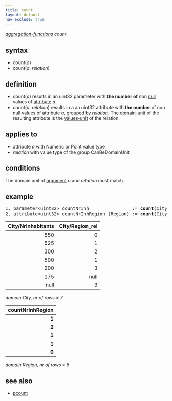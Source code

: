 ```yaml
---
title: count
layout: default
nav_exclude: true
---
```

*[aggregation-functions](aggregation-functions) count*

## syntax

- count(*a*)
- count(*a*, *relation*)

## definition

- count(*a*) results in an uint32 parameter with **the number of** non [null](null) values of [attribute](attribute) *a*.
- count(*a*, *relation*) results in a an uint32 attribute with **the number** of non null values of attribute *a*, grouped by *[relation](relation)*. The [domain-unit](domain-unit) of the resulting attribute is the [values-unit](values-unit) of the relation.

## applies to

- attribute *a* with Numeric or Point value type 
- *relation* with value type of the group CanBeDomainUnit

## conditions

The domain unit of [argument](argument) *a* and *relation* must match.

## example

<pre>
1. parameter&lt;uint32&gt; countNrInh                := <B>count(</B>City/NrInhabitants<B>)</B>; result = 6
2. attribute&lt;uint32&gt; countNrInhRegion (Region) := <B>count(</B>City/NrInhabitants, City/Region_rel<B>)</B>;
</pre>

| City/NrInhabitants | City/Region_rel |
|-------------------:|----------------:|
| 550                | 0               |
| 525                | 1               |
| 300                | 2               |
| 500                | 1               |
| 200                | 3               |
| 175                | null            |
| null               | 3               |

*domain City, nr of rows = 7*

| **countNrInhRegion** |
|---------------------:|
| **1**                |
| **2**                |
| **1**                |
| **1**                |
| **0**                |

*domain Region, nr of rows = 5*

## see also

- [pcount](pcount)